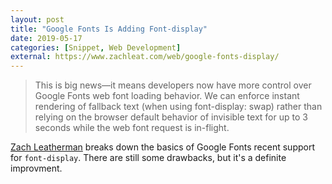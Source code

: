 ```yaml
---
layout: post
title: "Google Fonts Is Adding Font-display"
date: 2019-05-17
categories: [Snippet, Web Development]
external: https://www.zachleat.com/web/google-fonts-display/
---
```

> This is big news—it means developers now have more control over Google Fonts web font loading behavior. We can enforce instant rendering of fallback text (when using font-display: swap) rather than relying on the browser default behavior of invisible text for up to 3 seconds while the web font request is in-flight.

[Zach Leatherman](https://twitter.com/zachleat) breaks down the basics of Google Fonts recent support for `font-display`. There are still some drawbacks, but it's a definite improvment.
